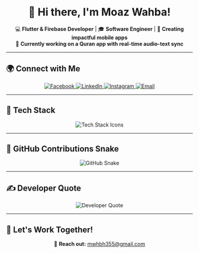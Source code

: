 <h1 align="center">👋 Hi there, I'm Moaz Wahba!</h1>
<p align="center">
  💻 <strong>Flutter & Firebase Developer</strong> | 🎓 <strong>Software Engineer</strong> | 🚀 <strong>Creating impactful mobile apps</strong><br>
  📱 <strong>Currently working on a Quran app with real-time audio-text sync</strong>
</p>

---






## 🌍 Connect with Me
<p align="center">
  <a href="https://www.facebook.com/moaz.wahba.9" target="_blank">
    <img src="https://img.shields.io/badge/Facebook-%231877F2.svg?style=for-the-badge&logo=facebook&logoColor=white" alt="Facebook"/>
  </a>
  <a href="https://www.linkedin.com/in/moaz-wahba/" target="_blank">
    <img src="https://img.shields.io/badge/LinkedIn-%230A66C2.svg?style=for-the-badge&logo=linkedin&logoColor=white" alt="LinkedIn"/>
  </a>
  <a href="https://www.instagram.com/moaz1wahba/" target="_blank">
    <img src="https://img.shields.io/badge/Instagram-%23E4405F.svg?style=for-the-badge&logo=instagram&logoColor=white" alt="Instagram"/>
  </a>
  <a href="mailto:mwhbh355@gmail.com" target="_blank">
    <img src="https://img.shields.io/badge/Email-%23D14836.svg?style=for-the-badge&logo=gmail&logoColor=white" alt="Email"/>
  </a>
</p>

---





## 🚀 Tech Stack
<p align="center">
  <img src="https://skillicons.dev/icons?i=flutter,dart,firebase,figma,mysql,sqlite,git,github" alt="Tech Stack Icons" />
</p>

---

## 🐍 GitHub Contributions Snake
<p align="center">
  <picture>
    <source media="(prefers-color-scheme: dark)" srcset="https://raw.githubusercontent.com/tobiasmeyhoefer/tobiasmeyhoefer/output/github-snake-dark.svg">
    <source media="(prefers-color-scheme: light)" srcset="https://raw.githubusercontent.com/tobiasmeyhoefer/tobiasmeyhoefer/output/github-snake.svg">
    <img src="https://raw.githubusercontent.com/tobiasmeyhoefer/tobiasmeyhoefer/output/github-snake.svg" alt="GitHub Snake" />
  </picture>
</p>

---

## ✍️ Developer Quote
<p align="center">
  <img src="https://quotes-github-readme.vercel.app/api?type=horizontal&theme=radical" alt="Developer Quote" />
</p>

---

## 🤝 Let's Work Together!
<p align="center">
  💌 <strong>Reach out:</strong> <a href="mailto:moazwahba@example.com">mwhbh355@gmail.com</a>
</p>
